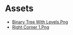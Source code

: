 # Assets

- [Binary Tree With Levels.Png](binary-tree-with-levels.png)
- [Right Corner 1.Png](right-corner-1.png)
